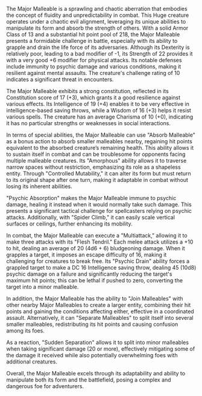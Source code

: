 The Major Malleable is a sprawling and chaotic aberration that embodies the concept of fluidity and unpredictability in combat. This Huge creature operates under a chaotic evil alignment, leveraging its unique abilities to manipulate its form and absorb the strength of others. With a solid Armor Class of 13 and a substantial hit point pool of 218, the Major Malleable presents a formidable challenge in battle, especially with its ability to grapple and drain the life force of its adversaries. Although its Dexterity is relatively poor, leading to a bad modifier of -1, its Strength of 22 provides it with a very good +6 modifier for physical attacks. Its notable defenses include immunity to psychic damage and various conditions, making it resilient against mental assaults. The creature's challenge rating of 10 indicates a significant threat in encounters. 

The Major Malleable exhibits a strong constitution, reflected in its Constitution score of 17 (+3), which grants it a good resilience against various effects. Its Intelligence of 19 (+4) enables it to be very effective in intelligence-based saving throws, while a Wisdom of 16 (+3) helps it resist various spells. The creature has an average Charisma of 10 (+0), indicating it has no particular strengths or weaknesses in social interactions.

In terms of special abilities, the Major Malleable can use "Absorb Malleable" as a bonus action to absorb smaller malleables nearby, regaining hit points equivalent to the absorbed creature’s remaining health. This ability allows it to sustain itself in combat and can be troublesome for opponents facing multiple malleable creatures. Its "Amorphous" ability allows it to traverse narrow spaces without restriction, emphasizing its role as a shapeless entity. Through "Controlled Mutability," it can alter its form but must return to its original shape after one turn, making it adaptable in combat without losing its inherent abilities.

"Psychic Absorption" makes the Major Malleable immune to psychic damage, healing it instead when it would normally take such damage. This presents a significant tactical challenge for spellcasters relying on psychic attacks. Additionally, with "Spider Climb," it can easily scale vertical surfaces or ceilings, further enhancing its mobility.

In combat, the Major Malleable can execute a "Multiattack," allowing it to make three attacks with its "Flesh Tendril." Each melee attack utilizes a +10 to hit, dealing an average of 20 (4d6 + 6) bludgeoning damage. When it grapples a target, it imposes an escape difficulty of 16, making it challenging for creatures to break free. Its "Psychic Drain" ability forces a grappled target to make a DC 16 Intelligence saving throw, dealing 45 (10d8) psychic damage on a failure and significantly reducing the target's maximum hit points; this can be lethal if pushed to zero, converting the target into a minor malleable. 

In addition, the Major Malleable has the ability to "Join Malleables" with other nearby Major Malleables to create a larger entity, combining their hit points and gaining the conditions affecting either, effective in a coordinated assault. Alternatively, it can "Separate Malleables" to split itself into several smaller malleables, redistributing its hit points and causing confusion among its foes.

As a reaction, "Sudden Separation" allows it to split into minor malleables when taking significant damage (20 or more), effectively mitigating some of the damage it received while also potentially overwhelming foes with additional creatures.

Overall, the Major Malleable excels through its adaptability and ability to manipulate both its form and the battlefield, posing a complex and dangerous foe for adventurers.